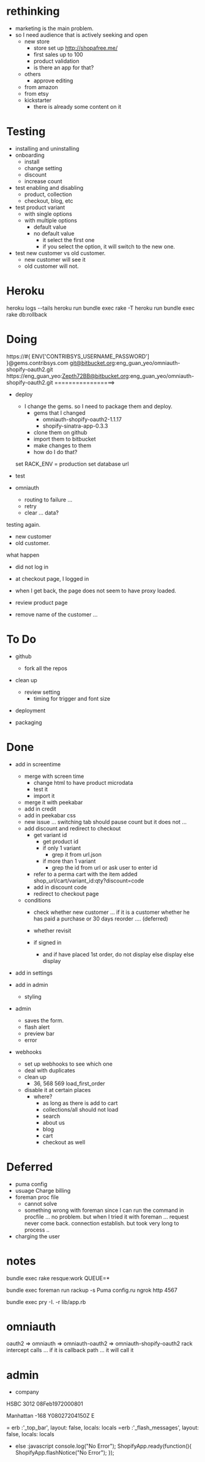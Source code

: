 # rethinking
- marketing is the main problem.
- so I need audience that is actively seeking and open
  - new store
    - store set up
      http://shopafree.me/
    - first sales up to 100
    - product validation
    - is there an app for that?
  - others
    - approve editing  
  - from amazon
  - from etsy
  - kickstarter
    - there is already some content on it

# Testing

- installing and uninstalling
- onboarding
  - install
  - change setting
  - discount
  - increase count
- test enabling and disabling
  - product, collection
  - checkout, blog, etc
- test product variant
  - with single options 
  - with multiple options
    - default value
    - no default value
      - it select the first one
      - if you select the option, it will switch to the new one.
- test new customer vs old customer.
  - new customer will see it
  - old customer will not.
    
# Heroku

heroku logs --tails
heroku run bundle exec rake -T
heroku run bundle exec rake db:rollback


# Doing

https://#{ ENV['CONTRIBSYS_USERNAME_PASSWORD'] }@gems.contribsys.com
git@bitbucket.org:eng_guan_yeo/omniauth-shopify-oauth2.git
https://eng_guan_yeo:Zepth72BB@bitbucket.org:eng_guan_yeo/omniauth-shopify-oauth2.git
=================>
- deploy
  - I change the gems.  so I need to package them and deploy.
    - gems that I changed
      - omniauth-shopify-oauth2-1.1.17
      - shopify-sinatra-app-0.3.3
    - clone them on github
    - import them to bitbucket
    - make changes to them 
    - how do I do that?
  

  set RACK_ENV = production 
  set database url 

- test

- omniauth
  - routing to failure ...
  - retry
  - clear ... data?


testing again.
- new customer
- old customer.


what happen
- did not log in
- at checkout page, I logged in
- when I get back, the page does not seem to have proxy loaded.

- review product page

- remove name of the customer ...


# To Do

- github
  - fork all the repos

- clean up 
  - review setting
    - timing for trigger and font size

- deployment
- packaging

# Done
- add in screentime
  - merge with screen time
    - change html to have product microdata
    - test it
    - import it 
  - merge it with peekabar
  - add in credit
  - add in peekabar css 
  - new issue ... switching tab should pause count but it does not ...
  - add discount and redirect to checkout
    - get variant id 
      - get product id
      - if only 1 variant
        - grep it from url.json
      - if more than 1 variant
        - grep the id from url or ask user to enter id  
    - refer to a perma cart with the item added
    shop_url/cart/variant_id:qty?discount=code
    - add in discount code
    - redirect to checkout page
  - conditions
    - check whether new customer ... 
      if it is a customer whether he has paid a purchase
      or 30 days reorder .... (deferred)
    - whether revisit 

    - if signed in 
      - and if have placed 1st order, do not display
        else display
      else
        display

- add in settings
- add in admin
  - styling

- admin
  - saves the form.
  - flash alert
  - preview bar
  - error

- webhooks
  - set up webhooks to see which one   
  - deal with duplicates
  - clean up
    - 36, 568  569 load_first_order
  - disable it at certain places
    - where?
      - as long as there is add to cart
      - collections/all should not load
      - search
      - about us
      - blog
      - cart
      - checkout as well

# Deferred
- puma config
- usuage Charge billing
- foreman proc file
  - cannot solve 
  - something wrong with foreman since I can run the command in procfile ... no problem.
    but when I tried it with foreman ... request never come back.  connection establish.  but took very long to process ..
- charging the user


# notes

bundle exec rake resque:work QUEUE=*

 bundle exec foreman run rackup -s Puma config.ru
ngrok http 4567

bundle exec pry -I. -r lib/app.rb

# omniauth
oauth2 => omniauth => omniauth-oauth2 => omniauth-shopify-oauth2
rack intercept calls ... if it is callback path ... it will call it 


# admin
- company 

HSBC 3012
08Feb1972000801

Manhattan -168
Y08027204150Z
E

= erb :'_top_bar', layout: false, locals: locals
=erb :'_flash_messages', layout: false, locals: locals

- else
        :javascript
          console.log("No Error");
          ShopifyApp.ready(function(){
            ShopifyApp.flashNotice("No Error");
          });